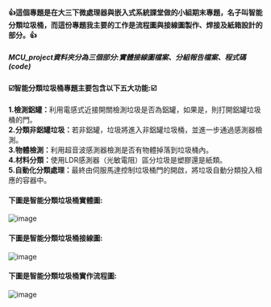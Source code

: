 <h4><b>👍這個專題是在大三下微處理器與嵌入式系統課堂做的小組期末專題，名子叫智能分類垃圾桶，而這份專題我主要的工作是流程圖與接線圖製作、焊接及紙箱設計的部分。👍</b></h4>
<h5>MCU_project資料夾分為三個部分:實體接線圖檔案、分組報告檔案、程式碼(code)</h5>
<h4>☑️智能分類垃圾桶專題主要包含以下五大功能:☑️</h4>
    <p>
      <b>1.檢測鋁罐：</b>利用電感式近接開關檢測垃圾是否為鋁罐，如果是，則打開鋁罐垃圾桶的門。<br>
      <b>2.分類非鋁罐垃圾：</b>若非鋁罐，垃圾將進入非鋁罐垃圾桶，並進一步通過感測器檢測。<br>
      <b>3.物體檢測：</b>利用超音波感測器檢測是否有物體掉落到垃圾桶內。<br>
      <b>4.材料分類：</b>使用LDR感測器（光敏電阻）區分垃圾是塑膠還是紙類。<br>
      <b>5.自動化分類處理：</b>最終由伺服馬達控制垃圾桶門的開啟，將垃圾自動分類投入相應的容器中​。<br>
    </p>
<h4>下圖是智能分類垃圾桶實體圖:</h4>

![image](https://github.com/user-attachments/assets/ef983d72-21ec-4eba-946a-3d617511df5f)
<h4>下圖是智能分類垃圾桶接線圖:</h4>
    
![image](https://github.com/user-attachments/assets/686e5c8c-752e-457b-ab4e-4cf11a3c89f1)
<h4>下圖是智能分類垃圾桶實作流程圖:</h4>

![image](https://github.com/user-attachments/assets/1e35d8db-619e-45a9-a011-f565603ec9e2)




